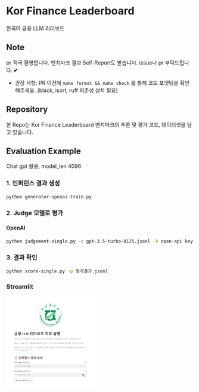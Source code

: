 # Kor Finance Leaderboard
한국어 금융 LLM 리더보드
## Note

pr 적극 환영합니다.
벤치마크 결과 Self-Report도 받습니다. issue나 pr 부탁드립니다. 💕
* 권장 사항: PR 이전에 `make format && make check` 를 통해 코드 포맷팅을 확인해주세요. (black, isort, ruff 의존성 설치 필요)

## Repository
본 Repo는 Kor Finance Leaderboard 벤치마크의 추론 및 평가 코드, 데이터셋을 담고 있습니다.

## Evaluation Example
Chat gpt 활용, model_len 4096

### 1. 인퍼런스 결과 생성
```bash
python generator-openai-train.py
```

### 2. Judge 모델로 평가

#### OpenAI

```bash
python judgement-single.py -o gpt-3.5-turbo-0125.jsonl -k open-api key -t 30
```
### 3. 결과 확인

```bash
python score-single.py -p 평가결과.jsonl
```

### Streamlit
<p align="left" width="150%">
<img src="assert/Streamlit_화면예시.png" alt="NLP Logo" style="width: 50%;">
</p>
